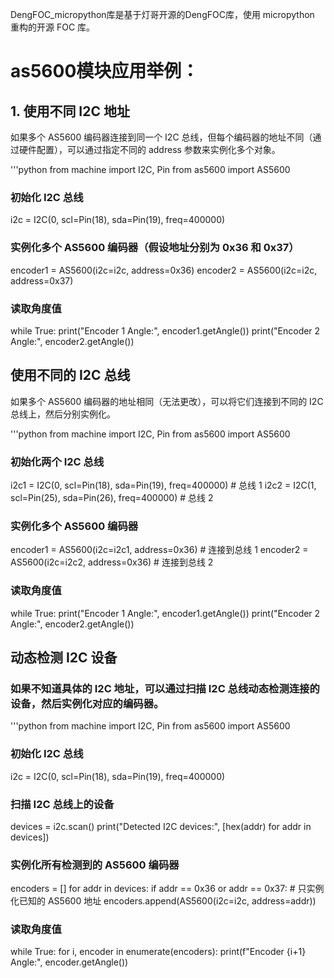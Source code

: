DengFOC_micropython库是基于灯哥开源的DengFOC库，使用 micropython 重构的开源 FOC 库。

# as5600模块应用举例：
## 1. 使用不同 I2C 地址
如果多个 AS5600 编码器连接到同一个 I2C 总线，但每个编码器的地址不同（通过硬件配置），可以通过指定不同的 address 参数来实例化多个对象。

'''python
from machine import I2C, Pin
from as5600 import AS5600

### 初始化 I2C 总线
i2c = I2C(0, scl=Pin(18), sda=Pin(19), freq=400000)

### 实例化多个 AS5600 编码器（假设地址分别为 0x36 和 0x37）
encoder1 = AS5600(i2c=i2c, address=0x36)
encoder2 = AS5600(i2c=i2c, address=0x37)

### 读取角度值
while True:
    print("Encoder 1 Angle:", encoder1.getAngle())
    print("Encoder 2 Angle:", encoder2.getAngle())
## 使用不同的 I2C 总线
如果多个 AS5600 编码器的地址相同（无法更改），可以将它们连接到不同的 I2C 总线上，然后分别实例化。

'''python
from machine import I2C, Pin
from as5600 import AS5600

### 初始化两个 I2C 总线
i2c1 = I2C(0, scl=Pin(18), sda=Pin(19), freq=400000)  # 总线 1
i2c2 = I2C(1, scl=Pin(25), sda=Pin(26), freq=400000)  # 总线 2

### 实例化多个 AS5600 编码器
encoder1 = AS5600(i2c=i2c1, address=0x36)  # 连接到总线 1
encoder2 = AS5600(i2c=i2c2, address=0x36)  # 连接到总线 2

### 读取角度值
while True:
    print("Encoder 1 Angle:", encoder1.getAngle())
    print("Encoder 2 Angle:", encoder2.getAngle())
    
## 动态检测 I2C 设备
### 如果不知道具体的 I2C 地址，可以通过扫描 I2C 总线动态检测连接的设备，然后实例化对应的编码器。

'''python
from machine import I2C, Pin
from as5600 import AS5600

### 初始化 I2C 总线
i2c = I2C(0, scl=Pin(18), sda=Pin(19), freq=400000)

### 扫描 I2C 总线上的设备
devices = i2c.scan()
print("Detected I2C devices:", [hex(addr) for addr in devices])

### 实例化所有检测到的 AS5600 编码器
encoders = []
for addr in devices:
    if addr == 0x36 or addr == 0x37:  # 只实例化已知的 AS5600 地址
        encoders.append(AS5600(i2c=i2c, address=addr))

### 读取角度值
while True:
    for i, encoder in enumerate(encoders):
        print(f"Encoder {i+1} Angle:", encoder.getAngle())
